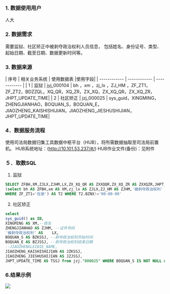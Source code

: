 ### 1. 数据使用用户
人大
### 2. 数据需求
需要监狱、社区矫正中被剥夺政治权利人员信息，
包括姓名、身份证号、类型、起始日期、截至日期、数据更新时间等。
### 3. 数据来源
|  序号 |  相关业务系统 |  使用数据表 |使用字段|
| ------------ | ------------ | ------------ |
|  1 |  监狱 | jyj_000104  | bh ，xm ，zj_lx ，ZJ_HM ，ZF_ZT1，ZF_ZT2，BDZZQL，XQ_QR，XQ_ZR，ZX_XQ，ZX_XQ_QR，ZX_XQ_ZR，JHPT_UPDATE_TIME|
|  2 |  社区矫正 | jzj_000025 | sys_guid，XINGMING，ZHENGJIANHAO，BOQUAN_S，BOQUAN_E，JIAOZHENG_KAISHISHIJIAN，JIAOZHENG_JIESHUSHIJIAN，JHPT_UPDATE_TIME|


### 4．数据服务流程
使用司法局数据归集工具数据中枢平台（HUB），将所需数据抽取至司法局前置机。
HUB系统地址：(http://10.101.53.237/#/)
HUB作业文件(备份)：见附件

### ５．取数SQL
1. 监狱
```sql
SELECT ZFBH,XM,ZJLX,ZJHM,LX,ZX_XQ_QR AS ZXXQQR,ZX_XQ_ZR AS ZXXQZR,JHPT_UPDATE_TIME AS TSSJ,BZNX FROM 
(select bh AS ZFBH,xm AS XM,zj_lx AS ZJLX,ZJ_HM AS ZJHM,'被剥夺政治权利' AS LX,ZF_ZT1,ZF_ZT2,IFNULL(BDZZQL,'00-00-00') AS BZNX,XQ_QR,XQ_ZR,ZX_XQ,ZX_XQ_QR,ZX_XQ_ZR,JHPT_UPDATE_TIME  from jyj."000104"
WHERE ZF_ZT1='在册') AS T2 WHERE T2.BZNX!='00-00-00'
```
2. 社区矫正
```sql
select
sys_guid() as ID, 
XINGMING AS XM,--姓名
ZHENGJIANHAO AS ZJHM, --证件号码
'被剥夺政治权利' AS 	LX,
BOQUAN_S AS BZKSSJ, --剥夺政治权利开始时间
BOQUAN_E AS BZJSSJ, --剥夺政治权利结束日期
--JIAOZHENGLEIBIE_NAME,
JIAOZHENG_KAISHISHIJIAN AS JZKSSJ,
JIAOZHENG_JIESHUSHIJIAN AS JZJSSJ,
JHPT_UPDATE_TIME AS TSSJ from jzj."000025" WHERE BOQUAN_S IS NOT NULL AND TO_DATE(JIAOZHENG_JIESHUSHIJIAN)>NOW()
```
### 6.结果示例
![](/images/4/20/微信截图_20210508095829.png)
